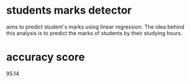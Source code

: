 # students marks detector
aims to predict student's marks using linear regression. The idea behind this analysis is to predict the marks of students by their studying hours.

# accuracy score
95.14
